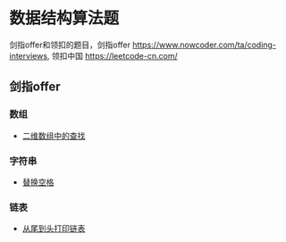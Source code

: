 # 数据结构算法题
剑指offer和领扣的题目，剑指offer https://www.nowcoder.com/ta/coding-interviews, 领扣中国 https://leetcode-cn.com/  
## 剑指offer  
### 数组  
- [二维数组中的查找](https://github.com/QunLeLZ/LeetCood/blob/master/%E4%BA%8C%E7%BB%B4%E6%95%B0%E7%BB%84%E4%B8%AD%E7%9A%84%E6%9F%A5%E6%89%BE/%E4%BA%8C%E7%BB%B4%E6%95%B0%E7%BB%84%E4%B8%AD%E7%9A%84%E6%9F%A5%E6%89%BE.py)  
### 字符串  
- [替换空格](https://github.com/QunLeLZ/LeetCood/blob/master/%E6%9B%BF%E6%8D%A2%E7%A9%BA%E6%A0%BC/%E6%9B%BF%E6%8D%A2%E7%A9%BA%E6%A0%BC.py)  
### 链表  
- [从尾到头打印链表](https://github.com/QunLeLZ/LeetCood/blob/master/%E4%BB%8E%E5%B0%BE%E5%88%B0%E5%A4%B4%E6%89%93%E5%8D%B0%E9%93%BE%E8%A1%A8/%E4%BB%8E%E5%B0%BE%E5%88%B0%E5%A4%B4%E6%89%93%E5%8D%B0%E9%93%BE%E8%A1%A8.py)  

